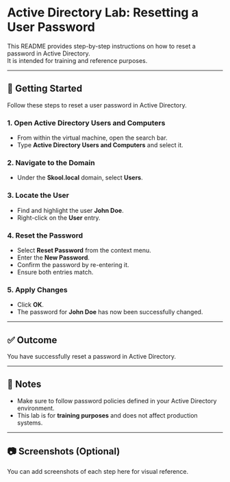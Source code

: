 # Active Directory Lab: Resetting a User Password

This README provides step-by-step instructions on how to reset a password in Active Directory.  
It is intended for training and reference purposes.

---

## 🚀 Getting Started

Follow these steps to reset a user password in Active Directory.

### 1. Open Active Directory Users and Computers
- From within the virtual machine, open the search bar.  
- Type **Active Directory Users and Computers** and select it.

### 2. Navigate to the Domain
- Under the **Skool.local** domain, select **Users**.

### 3. Locate the User
- Find and highlight the user **John Doe**.  
- Right-click on the **User** entry.

### 4. Reset the Password
- Select **Reset Password** from the context menu.  
- Enter the **New Password**.  
- Confirm the password by re-entering it.  
- Ensure both entries match.

### 5. Apply Changes
- Click **OK**.  
- The password for **John Doe** has now been successfully changed.

---

## ✅ Outcome
You have successfully reset a password in Active Directory.

---

## 📌 Notes
- Make sure to follow password policies defined in your Active Directory environment.  
- This lab is for **training purposes** and does not affect production systems.

---

## 📷 Screenshots (Optional)
You can add screenshots of each step here for visual reference.
